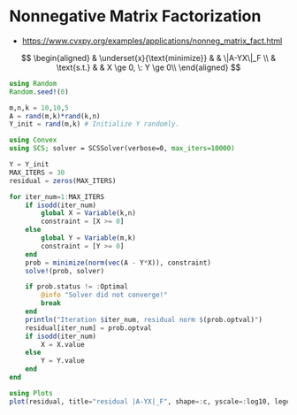 # Nonnegative Matrix Factorization
* https://www.cvxpy.org/examples/applications/nonneg_matrix_fact.html

$$
\begin{aligned}
& \underset{x}{\text{minimize}} & & \|A-YX\|_F \\
& \text{s.t.} & & X \ge 0, \: Y \ge 0\\
\end{aligned}
$$

```julia
using Random
Random.seed!(0)

m,n,k = 10,10,5
A = rand(m,k)*rand(k,n)
Y_init = rand(m,k) # Initialize Y randomly.
```

```julia
using Convex
using SCS; solver = SCSSolver(verbose=0, max_iters=10000)

Y = Y_init
MAX_ITERS = 30
residual = zeros(MAX_ITERS)

for iter_num=1:MAX_ITERS
    if isodd(iter_num)
        global X = Variable(k,n)
        constraint = [X >= 0]
    else
        global Y = Variable(m,k)
        constraint = [Y >= 0]
    end
    prob = minimize(norm(vec(A - Y*X)), constraint)
    solve!(prob, solver)

    if prob.status != :Optimal
        @info "Solver did not converge!"
        break
    end
    println("Iteration $iter_num, residual norm $(prob.optval)")
    residual[iter_num] = prob.optval
    if isodd(iter_num)
        X = X.value
    else
        Y = Y.value
    end
end
```
```julia
using Plots
plot(residual, title="residual |A-YX|_F", shape=:c, yscale=:log10, legend=false)
```
